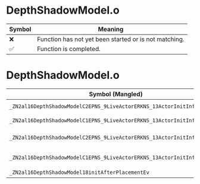 # DepthShadowModel.o
| Symbol | Meaning 
| ------------- | ------------- 
| :x: | Function has not yet been started or is not matching. 
| :white_check_mark: | Function is completed. 


# DepthShadowModel.o
| Symbol (Mangled) | Symbol (Demangled) | Decompiled? |
| ------------- |  ------------- | ------------- |
| `_ZN2al16DepthShadowModelC2EPNS_9LiveActorERKNS_13ActorInitInfoEPKcb` | `al::DepthShadowModel::DepthShadowModel(al::LiveActor *,al::ActorInitInfo const&,char const*,bool)` | :x: |
| `_ZN2al16DepthShadowModelC1EPNS_9LiveActorERKNS_13ActorInitInfoEPKcb` | `al::DepthShadowModel::DepthShadowModel(al::LiveActor *,al::ActorInitInfo const&,char const*,bool)` | :x: |
| `_ZN2al16DepthShadowModelC2EPNS_9LiveActorERKNS_13ActorInitInfoEPKcS7_b` | `al::DepthShadowModel::DepthShadowModel(al::LiveActor *,al::ActorInitInfo const&,char const*,char const*,bool)` | :x: |
| `_ZN2al16DepthShadowModelC1EPNS_9LiveActorERKNS_13ActorInitInfoEPKcS7_b` | `al::DepthShadowModel::DepthShadowModel(al::LiveActor *,al::ActorInitInfo const&,char const*,char const*,bool)` | :x: |
| `_ZN2al16DepthShadowModel18initAfterPlacementEv` | `al::DepthShadowModel::initAfterPlacement(void)` | :x: |
